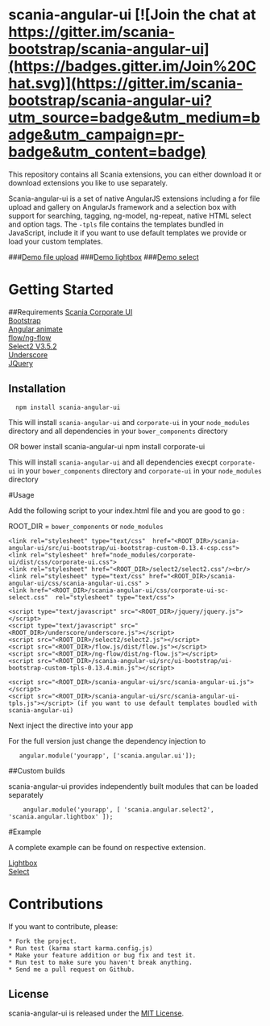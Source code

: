 # scania-angular-ui [![Join the chat at https://gitter.im/scania-bootstrap/scania-angular-ui](https://badges.gitter.im/Join%20Chat.svg)](https://gitter.im/scania-bootstrap/scania-angular-ui?utm_source=badge&utm_medium=badge&utm_campaign=pr-badge&utm_content=badge)

This repository contains all Scania extensions, you can either download it or download extensions you like to use separately.

Scania-angular-ui is a set of native AngularJS extensions including a for file upload and gallery on AngularJs framework and a selection box with support for searching, tagging, ng-model, ng-repeat, native HTML select and option tags.
The ```-tpls``` file contains the templates bundled in JavaScript, include it if you want to use default templates we provide or load your custom templates.


###<a href="http://embed.plnkr.co/PlVBJeLgy5CgqED6rzQq/preview">Demo file upload</a>
###<a href="http://embed.plnkr.co/PlVBJeLgy5CgqED6rzQq/preview">Demo lightbox</a>
###<a href="http://embed.plnkr.co/L3YYgq7TEM2mBG9s9we1/preview">Demo select</a>

# Getting Started


##Requirements
<a href="https://scania.github.io/corporate-ui-docs/">Scania Corporate UI</a><br/>
<a href="http://getbootstrap.com/">Bootstrap</a><br/>
<a href="https://angularjs.org/">Angular animate</a><br/>
<a href="http://flowjs.github.io/ng-flow/">flow/ng-flow</a><br/>
<a href="https://github.com/ivaynberg/select2">Select2 V3.5.2</a><br/>
<a href="https://github.com/jashkenas/underscore">Underscore</a><br/>
<a href="http://jquery.com/">JQuery</a><br/>

## Installation

      npm install scania-angular-ui

This will install `scania-angular-ui` and `corporate-ui` in your `node_modules` directory and all dependencies in your `bower_components` directory

OR
     bower install scania-angular-ui
     npm install corporate-ui

This will install `scania-angular-ui` and all dependencies execpt `corporate-ui` in your `bower_components` directory
and `corporate-ui` in your `node_modules` directory


#Usage

Add the following script to your index.html file and you are good to go :<br/>

ROOT_DIR = `bower_components` or `node_modules`


    <link rel="stylesheet" type="text/css"  href="<ROOT_DIR>/scania-angular-ui/src/ui-bootstrap/ui-bootstrap-custom-0.13.4-csp.css">
    <link rel="stylesheet" href="node_modules/corporate-ui/dist/css/corporate-ui.css">
    <link rel="stylesheet" href="<ROOT_DIR>/select2/select2.css"/><br/>
    <link rel="stylesheet" type="text/css" href="<ROOT_DIR>/scania-angular-ui/css/scania-angular-ui.css" >
    <link href="<ROOT_DIR>/scania-angular-ui/css/corporate-ui-sc-select.css"  rel="stylesheet" type="text/css">

    <script type="text/javascript" src="<ROOT_DIR>/jquery/jquery.js"></script>
    <script type="text/javascript" src="<ROOT_DIR>/underscore/underscore.js"></script>
    <script src="<ROOT_DIR>/select2/select2.js"></script>
    <script src="<ROOT_DIR>/flow.js/dist/flow.js"></script>
    <script src="<ROOT_DIR>/ng-flow/dist/ng-flow.js"></script>
    <script src="<ROOT_DIR>/scania-angular-ui/src/ui-bootstrap/ui-bootstrap-custom-tpls-0.13.4.min.js"></script>

    <script src="<ROOT_DIR>/scania-angular-ui/src/scania-angular-ui.js"></script>
    <script src="<ROOT_DIR>/scania-angular-ui/src/scania-angular-ui-tpls.js"></script> (if you want to use default templates boudled with scania-angular-ui)


Next inject the directive into your app

For the full version just change the dependency injection to

       angular.module('yourapp', ['scania.angular.ui']);

##Custom builds

scania-angular-ui provides independently built modules that can be loaded separately

        angular.module('yourapp', [ 'scania.angular.select2', 'scania.angular.lightbox' ]);

#Example

A complete example can be found on respective extension.

 <a href="http://embed.plnkr.co/PlVBJeLgy5CgqED6rzQq/preview">Lightbox</a><br/>
 <a href="http://embed.plnkr.co/L3YYgq7TEM2mBG9s9we1/preview">Select</a>



# Contributions


If you want to contribute, please:

	* Fork the project.
	* Run test (karma start karma.config.js)
	* Make your feature addition or bug fix and test it.
	* Run test to make sure you haven't break anything.
	* Send me a pull request on Github.

## License

scania-angular-ui is released under the [MIT License](http://www.opensource.org/licenses/MIT).